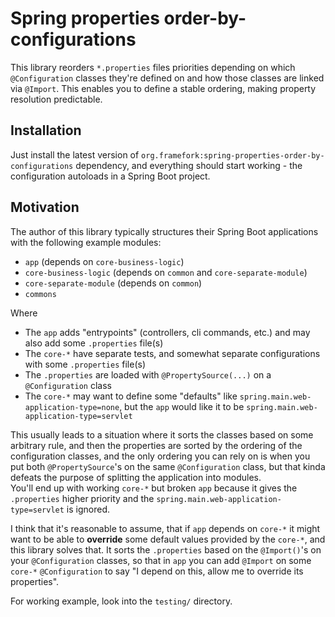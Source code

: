 # Spring properties order-by-configurations

This library reorders `*.properties` files priorities depending on which `@Configuration` classes they're defined on and how those classes are linked via `@Import`.
This enables you to define a stable ordering, making property resolution predictable.

## Installation

Just install the latest version of `org.framefork:spring-properties-order-by-configurations` dependency, and everything should start working - the configuration autoloads in a Spring Boot project.

## Motivation

The author of this library typically structures their Spring Boot applications with the following example modules:
* `app` (depends on `core-business-logic`)
* `core-business-logic` (depends on `common` and `core-separate-module`)
* `core-separate-module` (depends on `common`)
* `commons`

Where
* The `app` adds "entrypoints" (controllers, cli commands, etc.) and may also add some `.properties` file(s)
* The `core-*` have separate tests, and somewhat separate configurations with some `.properties` file(s)
* The `.properties` are loaded with `@PropertySource(...)` on a `@Configuration` class
* The `core-*` may want to define some "defaults" like `spring.main.web-application-type=none`, but the `app` would like it to be `spring.main.web-application-type=servlet`

This usually leads to a situation where it sorts the classes based on some arbitrary rule, and then the properties are sorted by the ordering of the configuration classes,
and the only ordering you can rely on is when you put both `@PropertySource`'s on the same `@Configuration` class, but that kinda defeats the purpose of splitting the application into modules.  
You'll end up with working `core-*` but broken `app` because it gives the `.properties` higher priority and the `spring.main.web-application-type=servlet` is ignored.

I think that it's reasonable to assume, that if `app` depends on `core-*` it might want to be able to **override** some default values provided by the `core-*`, and this library solves that.
It sorts the `.properties` based on the `@Import()`'s on your `@Configuration` classes, so that in `app` you can add `@Import` on some `core-*` `@Configuration` to say "I depend on this, allow me to override its properties".

For working example, look into the `testing/` directory.
